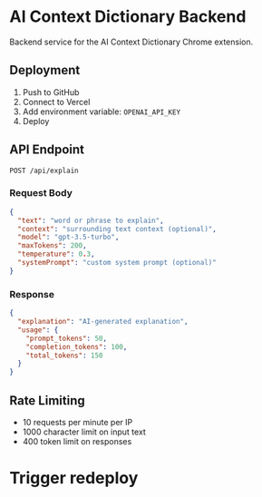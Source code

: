 # AI Context Dictionary Backend

Backend service for the AI Context Dictionary Chrome extension.

## Deployment

1. Push to GitHub
2. Connect to Vercel
3. Add environment variable: `OPENAI_API_KEY`
4. Deploy

## API Endpoint

`POST /api/explain`

### Request Body
```json
{
  "text": "word or phrase to explain",
  "context": "surrounding text context (optional)",
  "model": "gpt-3.5-turbo",
  "maxTokens": 200,
  "temperature": 0.3,
  "systemPrompt": "custom system prompt (optional)"
}
```

### Response
```json
{
  "explanation": "AI-generated explanation",
  "usage": {
    "prompt_tokens": 50,
    "completion_tokens": 100,
    "total_tokens": 150
  }
}
```

## Rate Limiting

- 10 requests per minute per IP
- 1000 character limit on input text
- 400 token limit on responses
# Trigger redeploy
